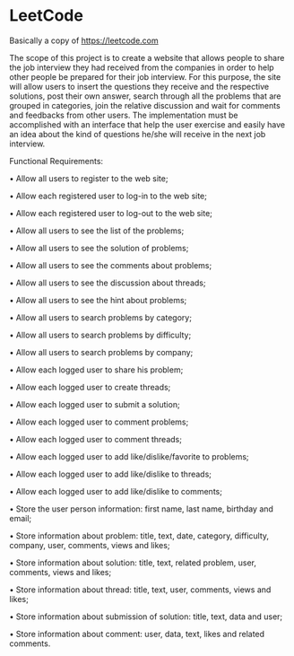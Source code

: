 # LeetCode
Basically a copy of https://leetcode.com

The scope of this project is to create a website that allows people to share the job 
interview they had received from the companies in order to help other people be prepared 
for their job interview. For this purpose, the site will allow users to insert the questions
they receive and the respective solutions, post their own answer, search through all the 
problems that are grouped in categories, join the relative discussion and wait for comments
and feedbacks from other users. The implementation must be accomplished with an interface 
that help the user exercise and easily have an idea about the kind of questions he/she will 
receive in the next job interview.

Functional Requirements:

• Allow all users to register to the web site;

• Allow each registered user to log-in to the web site;

• Allow each registered user to log-out to the web site;

• Allow all users to see the list of the problems;

• Allow all users to see the solution of problems;

• Allow all users to see the comments about problems;

• Allow all users to see the discussion about threads;

• Allow all users to see the hint about problems;

• Allow all users to search problems by category;

• Allow all users to search problems by difficulty;

• Allow all users to search problems by company;

• Allow each logged user to share his problem;

• Allow each logged user to create threads;

• Allow each logged user to submit a solution;

• Allow each logged user to comment problems;

• Allow each logged user to comment threads;

• Allow each logged user to add like/dislike/favorite to problems;

• Allow each logged user to add like/dislike to threads;

• Allow each logged user to add like/dislike to comments;

• Store the user person information: first name, last name, birthday and email;

• Store information about problem: title, text, date, category, difficulty, company, user, comments, views and likes;

• Store information about solution: title, text, related problem, user, comments, views and likes;

• Store information about thread: title, text, user, comments, views and likes;

• Store information about submission of solution: title, text, data and user;

• Store information about comment: user, data, text, likes and related comments.

